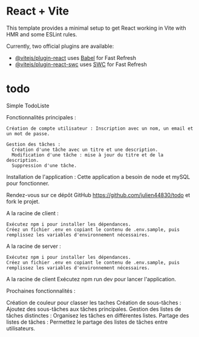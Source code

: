 # React + Vite

This template provides a minimal setup to get React working in Vite with HMR and some ESLint rules.

Currently, two official plugins are available:

- [@vitejs/plugin-react](https://github.com/vitejs/vite-plugin-react/blob/main/packages/plugin-react/README.md) uses [Babel](https://babeljs.io/) for Fast Refresh
- [@vitejs/plugin-react-swc](https://github.com/vitejs/vite-plugin-react-swc) uses [SWC](https://swc.rs/) for Fast Refresh

# todo


Simple TodoListe

Fonctionnalités principales :

    Création de compte utilisateur : Inscription avec un nom, un email et un mot de passe.

    Gestion des tâches :
      Création d'une tâche avec un titre et une description.
      Modification d'une tâche : mise à jour du titre et de la description.
      Suppression d'une tâche.


Installation de l'application :
  Cette application a besoin de node et mySQL pour fonctionner.

  Rendez-vous sur ce dépôt GitHub https://github.com/julien44830/todo et fork le projet.


  A la racine de client :

    Exécutez npm i pour installer les dépendances.
    Créez un fichier .env en copiant le contenu de .env.sample, puis remplissez les variables d'environnement nécessaires.


  A la racine de server :

    Exécutez npm i pour installer les dépendances.
    Créez un fichier .env en copiant le contenu de .env.sample, puis remplissez les variables d'environnement nécessaires.


  A la racine de client
  Exécutez npm run dev pour lancer l'application.


Prochaines fonctionnalités :

  Création de couleur pour classer les taches
  Création de sous-tâches : Ajoutez des sous-tâches aux tâches principales.
  Gestion des listes de tâches distinctes : Organisez les tâches en différentes listes.
  Partage des listes de tâches : Permettez le partage des listes de tâches entre utilisateurs.